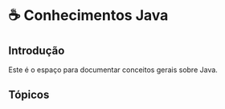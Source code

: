 # ☕ Conhecimentos Java

## Introdução

Este é o espaço para documentar conceitos gerais sobre Java.

## Tópicos

<!-- Adicione aqui os tópicos sobre Java conforme necessário --> 